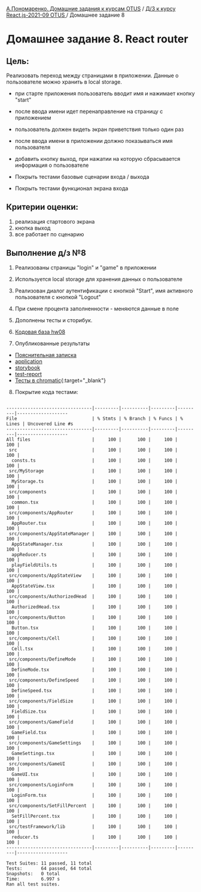 [А.Пономаренко. Домашние задания к курсам OTUS](../../README.md) / [Д/З к курсу React.js-2021-09 OTUS ](../README.md) / Домашнее задание 8

# Домашнее задание 8. React router

## Цель:

Реализовать переход между страницами в приложении.
Данные о пользователе можно хранить в local storage.

* при старте приложения пользователь вводит имя и нажимает кнопку "start"
* после ввода имени идет перенаправление на страницу с приложением
* пользователь должен видеть экран приветствия только один раз
* после ввода имени в приложении должно показываться имя пользователя
* добавить кнопку выход, при нажатии на которую сбрасывается информация о пользователе

* Покрыть тестами базовые сценарии входа / выхода
* Покрыть тестами функционал экрана входа

## Критерии оценки:

1. реализация стартового экрана
2. кнопка выход
3. все работает по сценарию


## Выполнение д/з №8

1. Реализованы страницы "login" и "game" в приложении

2. Используется local storage для хранения данных о пользователе

3. Реализован диалог аутентификации с кнопкой "Start", имя активного пользователя с кнопкой "Logout"

4. При смене процента заполненности - меняются данные в поле

5. Дополнены тесты и сторибук.

6. [Кодовая база hw08](https://github.com/alexanderpono/ponomarenko-alex-otus/commits/react-hw8)

7. Опубликованные результаты
* [Пояснительная записка](https://alexanderpono.github.io/ponomarenko-alex-otus/react-2021-09/hw08)
* [application](https://alexanderpono.github.io/ponomarenko-alex-otus/react-2021-09/hw08/application)
* [storybook](https://alexanderpono.github.io/ponomarenko-alex-otus/react-2021-09/hw08/storybook)
* [test-report](https://alexanderpono.github.io/ponomarenko-alex-otus/react-2021-09/hw08/test-report/testResult.html)
* [Тесты в chromatic](https://www.chromatic.com/builds?appId=6168a14038f17a003a388098){:target="_blank"}

8. Покрытие кода тестами:

```

--------------------------------|---------|----------|---------|---------|-------------------
File                            | % Stmts | % Branch | % Funcs | % Lines | Uncovered Line #s 
--------------------------------|---------|----------|---------|---------|-------------------
All files                       |     100 |      100 |     100 |     100 |                   
 src                            |     100 |      100 |     100 |     100 |                   
  consts.ts                     |     100 |      100 |     100 |     100 |                   
 src/MyStorage                  |     100 |      100 |     100 |     100 |                   
  MyStorage.ts                  |     100 |      100 |     100 |     100 |                   
 src/components                 |     100 |      100 |     100 |     100 |                   
  common.tsx                    |     100 |      100 |     100 |     100 |                   
 src/components/AppRouter       |     100 |      100 |     100 |     100 |                   
  AppRouter.tsx                 |     100 |      100 |     100 |     100 |                   
 src/components/AppStateManager |     100 |      100 |     100 |     100 |                   
  AppStateManager.tsx           |     100 |      100 |     100 |     100 |                   
  appReducer.ts                 |     100 |      100 |     100 |     100 |                   
  playFieldUtils.ts             |     100 |      100 |     100 |     100 |                   
 src/components/AppStateView    |     100 |      100 |     100 |     100 |                   
  AppStateView.tsx              |     100 |      100 |     100 |     100 |                   
 src/components/AuthorizedHead  |     100 |      100 |     100 |     100 |                   
  AuthorizedHead.tsx            |     100 |      100 |     100 |     100 |                   
 src/components/Button          |     100 |      100 |     100 |     100 |                   
  Button.tsx                    |     100 |      100 |     100 |     100 |                   
 src/components/Cell            |     100 |      100 |     100 |     100 |                   
  Cell.tsx                      |     100 |      100 |     100 |     100 |                   
 src/components/DefineMode      |     100 |      100 |     100 |     100 |                   
  DefineMode.tsx                |     100 |      100 |     100 |     100 |                   
 src/components/DefineSpeed     |     100 |      100 |     100 |     100 |                   
  DefineSpeed.tsx               |     100 |      100 |     100 |     100 |                   
 src/components/FieldSize       |     100 |      100 |     100 |     100 |                   
  FieldSize.tsx                 |     100 |      100 |     100 |     100 |                   
 src/components/GameField       |     100 |      100 |     100 |     100 |                   
  GameField.tsx                 |     100 |      100 |     100 |     100 |                   
 src/components/GameSettings    |     100 |      100 |     100 |     100 |                   
  GameSettings.tsx              |     100 |      100 |     100 |     100 |                   
 src/components/GameUI          |     100 |      100 |     100 |     100 |                   
  GameUI.tsx                    |     100 |      100 |     100 |     100 |                   
 src/components/LoginForm       |     100 |      100 |     100 |     100 |                   
  LoginForm.tsx                 |     100 |      100 |     100 |     100 |                   
 src/components/SetFillPercent  |     100 |      100 |     100 |     100 |                   
  SetFillPercent.tsx            |     100 |      100 |     100 |     100 |                   
 src/testFramework/lib          |     100 |      100 |     100 |     100 |                   
  reducer.ts                    |     100 |      100 |     100 |     100 |                   
--------------------------------|---------|----------|---------|---------|-------------------

Test Suites: 11 passed, 11 total
Tests:       64 passed, 64 total
Snapshots:   0 total
Time:        6.997 s
Ran all test suites.


```



